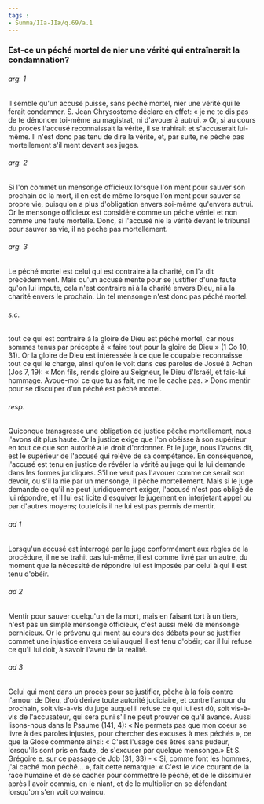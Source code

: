 ```yaml
---
tags : 
- Summa/IIa-IIæ/q.69/a.1
---
```


### Est-ce un péché mortel de nier une vérité qui entraînerait la condamnation?

###### arg. 1
Il semble qu'un accusé puisse, sans péché mortel, nier une vérité qui le ferait condamner. S. Jean Chrysostome déclare en effet: « je ne te dis pas de te dénoncer toi-même au magistrat, ni d'avouer à autrui. » Or, si au cours du procès l'accusé reconnaissait la vérité, il se trahirait et s'accuserait lui-même. Il n'est donc pas tenu de dire la vérité, et, par suite, ne pèche pas mortellement s'il ment devant ses juges. 

###### arg. 2
Si l'on commet un mensonge officieux lorsque l'on ment pour sauver son prochain de la mort, il en est de même lorsque l'on ment pour sauver sa propre vie, puisqu'on a plus d'obligation envers soi-même qu'envers autrui. Or le mensonge officieux est considéré comme un péché véniel et non comme une faute mortelle. Donc, si l'accusé nie la vérité devant le tribunal pour sauver sa vie, il ne pèche pas mortellement. 

###### arg. 3
Le péché mortel est celui qui est contraire à la charité, on l'a dit précédemment. Mais qu'un accusé mente pour se justifier d'une faute qu'on lui impute, cela n'est contraire ni à la charité envers Dieu, ni à la charité envers le prochain. Un tel mensonge n'est donc pas péché mortel. 

###### s.c.
tout ce qui est contraire à la gloire de Dieu est péché mortel, car nous sommes tenus par précepte à « faire tout pour la gloire de Dieu » (1 Co 10, 31). Or la gloire de Dieu est intéressée à ce que le coupable reconnaisse tout ce qui le charge, ainsi qu'on le voit dans ces paroles de Josué à Achan (Jos 7, 19): « Mon fils, rends gloire au Seigneur, le Dieu d'Israël, et fais-lui hommage. Avoue-moi ce que tu as fait, ne me le cache pas. » Donc mentir pour se disculper d'un péché est péché mortel. 

###### resp.
Quiconque transgresse une obligation de justice pèche mortellement, nous l'avons dit plus haute. Or la justice exige que l'on obéisse à son supérieur en tout ce que son autorité a le droit d'ordonner. Et le juge, nous l'avons dit, est le supérieur de l'accusé qui relève de sa compétence. En conséquence, l'accusé est tenu en justice de révéler la vérité au juge qui la lui demande dans les formes juridiques. S'il ne veut pas l'avouer comme ce serait son devoir, ou s'il la nie par un mensonge, il pèche mortellement. Mais si le juge demande ce qu'il ne peut juridiquement exiger, l'accusé n'est pas obligé de lui répondre, et il lui est licite d'esquiver le jugement en interjetant appel ou par d'autres moyens; toutefois il ne lui est pas permis de mentir. 

###### ad 1
Lorsqu'un accusé est interrogé par le juge conformément aux règles de la procédure, il ne se trahit pas lui-même, il est comme livré par un autre, du moment que la nécessité de répondre lui est imposée par celui à qui il est tenu d'obéir. 

###### ad 2
Mentir pour sauver quelqu'un de la mort, mais en faisant tort à un tiers, n'est pas un simple mensonge officieux, c'est aussi mêlé de mensonge pernicieux. Or le prévenu qui ment au cours des débats pour se justifier commet une injustice envers celui auquel il est tenu d'obéir; car il lui refuse ce qu'il lui doit, à savoir l'aveu de la réalité. 

###### ad 3
Celui qui ment dans un procès pour se justifier, pèche à la fois contre l'amour de Dieu, d'où dérive toute autorité judiciaire, et contre l'amour du prochain, soit vis-à-vis du juge auquel il refuse ce qui lui est dû, soit vis-à-vis de l'accusateur, qui sera puni s'il ne peut prouver ce qu'il avance. Aussi lisons-nous dans le Psaume (141, 4): « Ne permets pas que mon coeur se livre à des paroles injustes, pour chercher des excuses à mes péchés », ce que la Glose commente ainsi: « C'est l'usage des êtres sans pudeur, lorsqu'ils sont pris en faute, de s'excuser par quelque mensonge.» Et S. Grégoire e. sur ce passage de Job (31, 33) - « Si, comme font les hommes, j'ai caché mon péché... », fait cette remarque: « C'est le vice courant de la race humaine et de se cacher pour commettre le péché, et de le dissimuler après l'avoir commis, en le niant, et de le multiplier en se défendant lorsqu'on s'en voit convaincu. 

